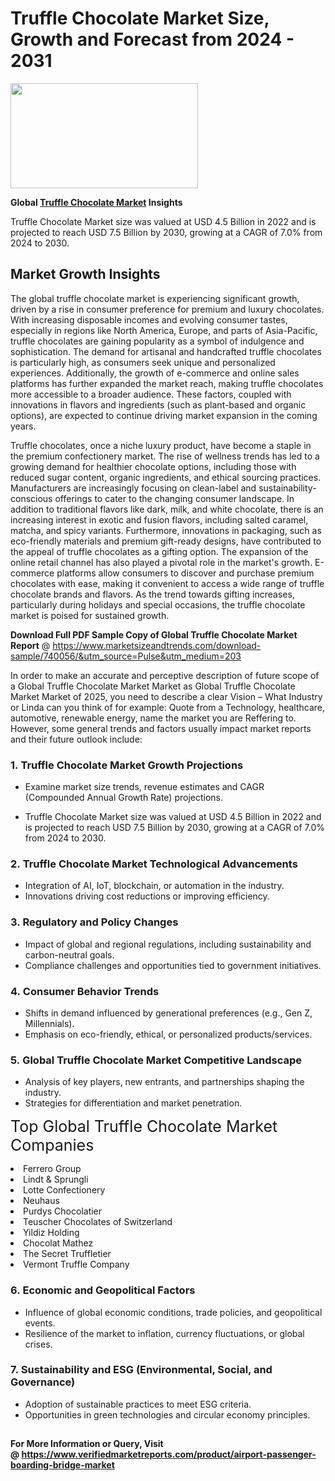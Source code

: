 <H1>Truffle Chocolate Market Size, Growth and Forecast from 2024 - 2031</H1><img class="aligncenter size-medium wp-image-584254" src="https://thirdeyenews.in/wp-content/uploads/2024/09/Global-Market-Research-300x168.jpeg" alt="" width="300" height="168" /><p><strong>Global&nbsp;<a href="https://www.marketsizeandtrends.com/download-sample/740056/&amp;utm_source=Pulse&amp;utm_medium=203">Truffle Chocolate Market</a> Insights</strong></p><p>Truffle Chocolate Market size was valued at USD 4.5 Billion in 2022 and is projected to reach USD 7.5 Billion by 2030, growing at a CAGR of 7.0% from 2024 to 2030.</p><p><h2>Market Growth Insights</h2> <p>The global truffle chocolate market is experiencing significant growth, driven by a rise in consumer preference for premium and luxury chocolates. With increasing disposable incomes and evolving consumer tastes, especially in regions like North America, Europe, and parts of Asia-Pacific, truffle chocolates are gaining popularity as a symbol of indulgence and sophistication. The demand for artisanal and handcrafted truffle chocolates is particularly high, as consumers seek unique and personalized experiences. Additionally, the growth of e-commerce and online sales platforms has further expanded the market reach, making truffle chocolates more accessible to a broader audience. These factors, coupled with innovations in flavors and ingredients (such as plant-based and organic options), are expected to continue driving market expansion in the coming years. </p> <p>Truffle chocolates, once a niche luxury product, have become a staple in the premium confectionery market. The rise of wellness trends has led to a growing demand for healthier chocolate options, including those with reduced sugar content, organic ingredients, and ethical sourcing practices. Manufacturers are increasingly focusing on clean-label and sustainability-conscious offerings to cater to the changing consumer landscape. In addition to traditional flavors like dark, milk, and white chocolate, there is an increasing interest in exotic and fusion flavors, including salted caramel, matcha, and spicy variants. Furthermore, innovations in packaging, such as eco-friendly materials and premium gift-ready designs, have contributed to the appeal of truffle chocolates as a gifting option. The expansion of the online retail channel has also played a pivotal role in the market's growth. E-commerce platforms allow consumers to discover and purchase premium chocolates with ease, making it convenient to access a wide range of truffle chocolate brands and flavors. As the trend towards gifting increases, particularly during holidays and special occasions, the truffle chocolate market is poised for sustained growth. </p><p><span class=""><strong>Download Full PDF Sample Copy of Global Truffle Chocolate Market Report</strong> @ <a href="https://www.marketsizeandtrends.com/download-sample/740056/&amp;utm_source=Pulse&amp;utm_medium=203" target="_blank">https://www.marketsizeandtrends.com/download-sample/740056/&amp;utm_source=Pulse&amp;utm_medium=203</a></span></p><p>In order to make an accurate and perceptive description of future scope of a Global&nbsp;Truffle Chocolate Market Market as Global&nbsp;Truffle Chocolate Market Market of 2025, you need to describe a clear Vision &ndash; What Industry or Linda can you think of for example: Quote from a Technology, healthcare, automotive, renewable energy, name the market you are Reffering to. However, some general trends and factors usually impact market reports and their future outlook include:</p><h3>1.&nbsp;<strong>Truffle Chocolate Market Growth Projections</strong></h3><ul><li>Examine market size trends, revenue estimates and CAGR (Compounded Annual Growth Rate) projections.</li><li><p>Truffle Chocolate Market size was valued at USD 4.5 Billion in 2022 and is projected to reach USD 7.5 Billion by 2030, growing at a CAGR of 7.0% from 2024 to 2030.</p></li></ul><h3>2.&nbsp;<strong>Truffle Chocolate Market Technological Advancements</strong></h3><ul><li>Integration of AI, IoT, blockchain, or automation in the industry.</li><li>Innovations driving cost reductions or improving efficiency.</li></ul><h3>3.&nbsp;<strong>Regulatory and Policy Changes</strong></h3><ul><li>Impact of global and regional regulations, including sustainability and carbon-neutral goals.</li><li>Compliance challenges and opportunities tied to government initiatives.</li></ul><h3>4.&nbsp;<strong>Consumer Behavior Trends</strong></h3><ul><li>Shifts in demand influenced by generational preferences (e.g., Gen Z, Millennials).</li><li>Emphasis on eco-friendly, ethical, or personalized products/services.</li></ul><h3>5.&nbsp;<strong>Global Truffle Chocolate Market Competitive Landscape</strong></h3><ul><li>Analysis of key players, new entrants, and partnerships shaping the industry.</li><li>Strategies for differentiation and market penetration.</li></ul><p data-pm-slice="1 1 []"><span style="color: inherit; font-family: inherit; font-size: 25px;">Top Global Truffle Chocolate Market Companies</span></p><div class="" data-test-id=""><p><li>Ferrero Group</li><li> Lindt & Sprungli</li><li> Lotte Confectionery</li><li> Neuhaus</li><li> Purdys Chocolatier</li><li> Teuscher Chocolates of Switzerland</li><li> Yildiz Holding</li><li> Chocolat Mathez</li><li> The Secret Truffletier</li><li> Vermont Truffle Company</li></p></div><h3>6.&nbsp;<strong>Economic and Geopolitical Factors</strong></h3><ul><li>Influence of global economic conditions, trade policies, and geopolitical events.</li><li>Resilience of the market to inflation, currency fluctuations, or global crises.</li></ul><h3>7.&nbsp;<strong>Sustainability and ESG (Environmental, Social, and Governance)</strong></h3><ul><li>Adoption of sustainable practices to meet ESG criteria.</li><li>Opportunities in green technologies and circular economy principles.</li></ul><h2><strong style="font-size: 14px;">For More Information or Query, Visit @&nbsp;</strong><a style="background-color: #ffffff; font-size: 14px;" href="https://www.marketsizeandtrends.com/report/truffle-chocolate-market/" target="_blank">https://www.verifiedmarketreports.com/product/airport-passenger-boarding-bridge-market</a></h2>
